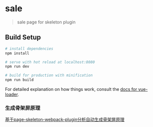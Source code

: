 # sale

> sale page for skeleton plugin

## Build Setup

``` bash
# install dependencies
npm install

# serve with hot reload at localhost:8080
npm run dev

# build for production with minification
npm run build
```

For detailed explanation on how things work, consult the [docs for vue-loader](http://vuejs.github.io/vue-loader).

### 生成骨架屏原理
[基于page-skeleton-webpack-plugin分析自动生成骨架屏原理](https://juejin.im/post/5c9890166fb9a070b8506341)